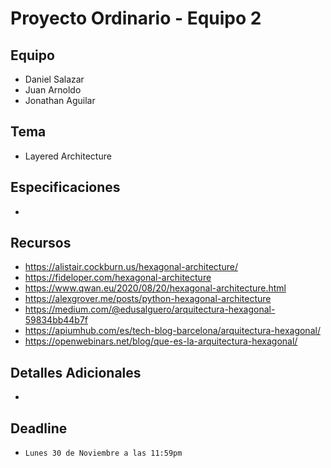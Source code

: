 # Proyecto Ordinario - Equipo 2

## Equipo

* Daniel Salazar
* Juan Arnoldo
* Jonathan Aguilar

## Tema

* Layered Architecture

## Especificaciones

* 

## Recursos

* <https://alistair.cockburn.us/hexagonal-architecture/>
* <https://fideloper.com/hexagonal-architecture>
* <https://www.qwan.eu/2020/08/20/hexagonal-architecture.html>
* <https://alexgrover.me/posts/python-hexagonal-architecture>
* <https://medium.com/@edusalguero/arquitectura-hexagonal-59834bb44b7f>
* <https://apiumhub.com/es/tech-blog-barcelona/arquitectura-hexagonal/>
* <https://openwebinars.net/blog/que-es-la-arquitectura-hexagonal/>

## Detalles Adicionales

* 

## Deadline

* `Lunes 30 de Noviembre a las 11:59pm`
